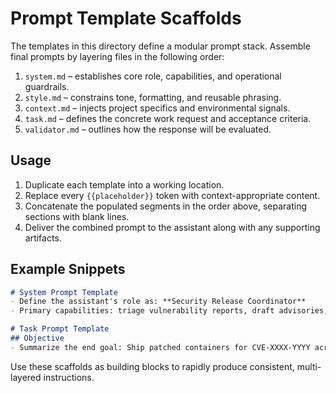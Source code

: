 # Prompt Template Scaffolds

The templates in this directory define a modular prompt stack. Assemble final prompts by layering files in the following order:

1. `system.md` – establishes core role, capabilities, and operational guardrails.
2. `style.md` – constrains tone, formatting, and reusable phrasing.
3. `context.md` – injects project specifics and environmental signals.
4. `task.md` – defines the concrete work request and acceptance criteria.
5. `validator.md` – outlines how the response will be evaluated.

## Usage

1. Duplicate each template into a working location.
2. Replace every `{{placeholder}}` token with context-appropriate content.
3. Concatenate the populated segments in the order above, separating sections with blank lines.
4. Deliver the combined prompt to the assistant along with any supporting artifacts.

## Example Snippets

```markdown
# System Prompt Template
- Define the assistant's role as: **Security Release Coordinator**
- Primary capabilities: triage vulnerability reports, draft advisories, coordinate patches
```

```markdown
# Task Prompt Template
## Objective
- Summarize the end goal: Ship patched containers for CVE-XXXX-YYYY across all environments.
```

Use these scaffolds as building blocks to rapidly produce consistent, multi-layered instructions.
